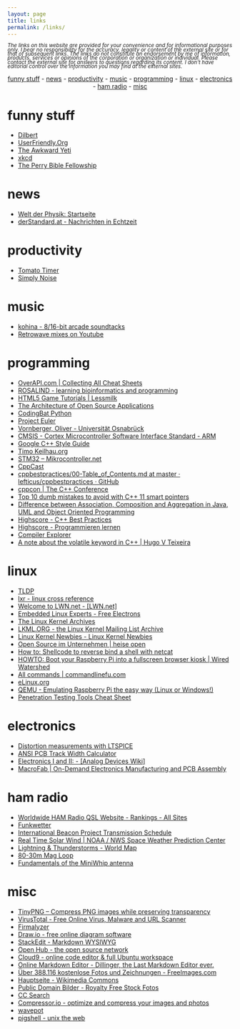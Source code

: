 ```yaml
---
layout: page
title: links
permalink: /links/
---
```


<p style="line-height: 0.8;"><small><i>The links on this website are provided for your convenience and for informational purposes only. I bear no responsibility for the accuracy, legality or content of the external site or for that of subsequent links. The links do not constitute an endorsement by me of information, products, services or opinions of the corporation or organization or individual. Please contact the external site for answers to questions regarding its content. I don't have editorial control over the information you may find at the external sites.</i></small></p>

<div align="center">
	<a href="#funnystuff">funny stuff</a> -
	<a href="#news">news</a> -
	<a href="#productivity">productivity</a> -
	<a href="#music">music</a> -
	<a href="#programming">programming</a> -
	<a href="#linux">linux</a> -
	<a href="#electronics">electronics</a> -
	<a href="#hamradio">ham radio</a> -
	<a href="#misc">misc</a>
</div>

# funny stuff <a name="funnystuff"></a>
- [Dilbert](http://www.dilbert.com/)
- [UserFriendly.Org](http://www.userfriendly.org/)
- [The Awkward Yeti](http://theawkwardyeti.com/)
- [xkcd](https://xkcd.com/)
- [The Perry Bible Fellowship](http://pbfcomics.com/)

# news <a name="news"></a>
- [Welt der Physik: Startseite](http://www.weltderphysik.de/)
- [derStandard.at - Nachrichten in Echtzeit](http://derstandard.at/)

# productivity <a name="productivity"></a>
- [Tomato Timer](https://tomato-timer.com/)
- [Simply Noise](https://simplynoise.com/)

# music <a name="music"></a>
- [kohina - 8/16-bit arcade soundtacks](http://kohina.net/)
- [Retrowave mixes on Youtube](https://www.youtube.com/results?search_query=retrowave)

# programming <a name="programming"></a>
- [OverAPI.com \| Collecting All Cheat Sheets](http://overapi.com/)
- [ROSALIND - learning bioinformatics and programming](http://rosalind.info/problems/locations/)
- [HTML5 Game Tutorials \| Lessmilk](http://www.lessmilk.com/tutorials.php)
- [The Architecture of Open Source Applications](http://aosabook.org/en/index.html)
- [CodingBat Python](http://codingbat.com/python)
- [Project Euler](https://projecteuler.net/)
- [Vornberger, Oliver - Universität Osnabrück](http://www.informatik.uni-osnabrueck.de/arbeitsgruppen/medieninformatik/vornberger_oliver.html)
- [CMSIS - Cortex Microcontroller Software Interface Standard - ARM](http://www.arm.com/products/processors/cortex-m/cortex-microcontroller-software-interface-standard.php)
- [Google C++ Style Guide](https://google.github.io/styleguide/cppguide.html)
- [Timo Keilhau.org](http://www.keilhau.org/cpp-development.html)
- [STM32 – Mikrocontroller.net](https://www.mikrocontroller.net/articles/STM32)
- [CppCast](http://cppcast.com/)
- [cppbestpractices/00-Table_of_Contents.md at master · lefticus/cppbestpractices · GitHub](https://github.com/lefticus/cppbestpractices/blob/master/00-Table_of_Contents.md)
- [cppcon \| The C++ Conference](http://cppcon.org/)
- [Top 10 dumb mistakes to avoid with C++ 11 smart pointers](http://www.acodersjourney.com/2016/05/top-10-dumb-mistakes-avoid-c-11-smart-pointers/)
- [Difference between Association, Composition and Aggregation in Java, UML and Object Oriented Programming](http://javarevisited.blogspot.de/2014/02/ifference-between-association-vs-composition-vs-aggregation.html)
- [Highscore - C++ Best Practices](http://www.highscore.de/cpp/bestpractices/index.html)
- [Highscore - Programmieren lernen](http://www.highscore.de/)
- [Compiler Explorer](http://gcc.godbolt.org/)
- [A note about the volatile keyword in C++ \| Hugo V Teixeira](https://componenthouse.com/2016/10/21/a-note-about-the-volatile-keyword-in-cpp/)

# linux <a name="linux"></a>
- [TLDP](http://tldp.org/)
- [lxr - linux cross reference](http://lxr.free-electrons.com/)
- [Welcome to LWN.net - [LWN.net]](https://lwn.net/)
- [Embedded Linux Experts - Free Electrons](http://free-electrons.com/)
- [The Linux Kernel Archives](https://www.kernel.org/)
- [LKML.ORG - the Linux Kernel Mailing List Archive](https://lkml.org/)
- [Linux Kernel Newbies - Linux Kernel Newbies](http://kernelnewbies.org/)
- [Open Source im Unternehmen \| heise open](http://www.heise.de/open/)
- [How to: Shellcode to reverse bind a shell with netcat](http://morgawr.github.io/hacking/2014/03/29/shellcode-to-reverse-bind-with-netcat/)
- [HOWTO: Boot your Raspberry Pi into a fullscreen browser kiosk \| Wired Watershed](http://blogs.wcode.org/2013/09/howto-boot-your-raspberry-pi-into-a-fullscreen-browser-kiosk/)
- [All commands \| commandlinefu.com](http://www.commandlinefu.com/commands/browse)
- [eLinux.org](http://elinux.org/Main_Page)
- [QEMU - Emulating Raspberry Pi the easy way (Linux or Windows!)](http://xecdesign.com/qemu-emulating-raspberry-pi-the-easy-way/)
- [Penetration Testing Tools Cheat Sheet](https://highon.coffee/blog/penetration-testing-tools-cheat-sheet/)

# electronics <a name="electronics"></a>
- [Distortion measurements with LTSPICE](http://www.audio-perfection.com/spice-ltspice/distortion-measurements-with-ltspice.html)
- [ANSI PCB Track Width Calculator](http://www.desmith.net/NMdS/Electronics/TraceWidth.html)
- [Electronics I and II: - [Analog Devices Wiki]](https://wiki.analog.com/university/courses/electronics/text/electronics-toc)
- [MacroFab \| On-Demand Electronics Manufacturing and PCB Assembly](https://macrofab.com/)

# ham radio <a name="hamradio"></a>
- [Worldwide HAM Radio QSL Website - Rankings - All Sites](http://www.hamqsl.com/)
- [Funkwetter](http://www.qslnet.de/member/dl1zav/Funkwetter.htm)
- [International Beacon Project Transmission Schedule](http://www.ncdxf.org/beacon/)
- [Real Time Solar Wind \| NOAA / NWS Space Weather Prediction Center](http://www.swpc.noaa.gov/products/real-time-solar-wind)
- [Lightning & Thunderstorms - World Map](http://en.blitzortung.org/live_lightning_maps.php)
- [80-30m Mag Loop](https://www.nonstopsystems.com/radio/frank_radio_antenna_magloop.htm)
- [Fundamentals of the MiniWhip antenna](http://www.pa3fwm.nl/technotes/tn07.html)

# misc <a name="misc"></a>
- [TinyPNG – Compress PNG images while preserving transparency](https://tinypng.com/)
- [VirusTotal - Free Online Virus, Malware and URL Scanner](https://www.virustotal.com/)
- [Firmalyzer](https://firmalyzer.com/)
- [Draw.io - free online diagram software](https://draw.io)
- [StackEdit - Markdown WYSIWYG](https://stackedit.io/editor)
- [Open Hub - the open source network](https://www.openhub.net/)
- [Cloud9 - online code editor & full Ubuntu workspace](http://c9.io)
- [Online Markdown Editor - Dillinger, the Last Markdown Editor ever.](http://dillinger.io/)
- [Über 388.116 kostenlose Fotos und Zeichnungen - FreeImages.com](http://de.freeimages.com/)
- [Hauptseite - Wikimedia Commons](https://commons.wikimedia.org/wiki/Hauptseite)
- [Public Domain Bilder - Royalty Free Stock Fotos](http://www.publicdomainpictures.net/)
- [CC Search](http://search.creativecommons.org/)
- [Compressor.io - optimize and compress your images and photos](https://compressor.io/)
- [wavepot](http://wavepot.com/)
- [pigshell - unix the web](http://pigshell.com/v/0.6.2/)
